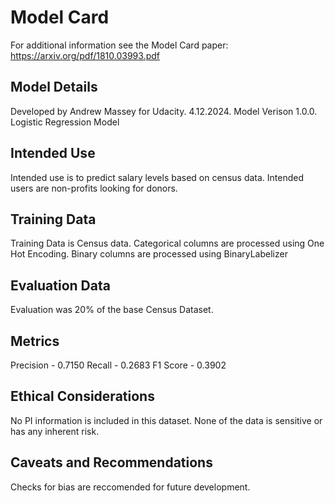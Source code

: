 # Model Card

For additional information see the Model Card paper: https://arxiv.org/pdf/1810.03993.pdf

## Model Details
Developed by Andrew Massey for Udacity. 
4.12.2024. 
Model Verison 1.0.0. 
Logistic Regression Model

## Intended Use
Intended use is to predict salary levels based on census data. Intended users are non-profits looking for donors.

## Training Data
Training Data is Census data. Categorical columns are processed using One Hot Encoding. Binary columns are processed using BinaryLabelizer

## Evaluation Data
Evaluation was 20% of the base Census Dataset. 

## Metrics

Precision - 0.7150 
Recall - 0.2683
F1 Score - 0.3902

## Ethical Considerations
No PI information is included in this dataset. None of the data is sensitive or has any inherent risk.

## Caveats and Recommendations
Checks for bias are reccomended for future development. 
